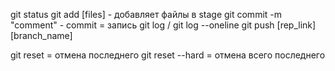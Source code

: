 git status
git add [files] - добавляет файлы в stage
git commit -m "comment" - commit = запись
git log / git log --oneline
git push [rep_link] [branch_name]

git reset = отмена последнего
git reset --hard = отмена всего последнего